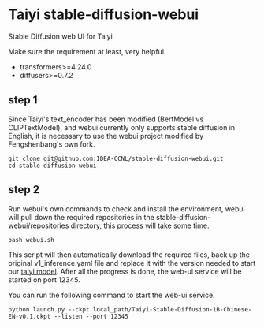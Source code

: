 # Taiyi stable-diffusion-webui
Stable Diffusion web UI for Taiyi

Make sure the requirement at least, very helpful.

- transformers>=4.24.0
- diffusers>=0.7.2

## step 1

Since Taiyi's text_encoder has been modified (BertModel vs CLIPTextModel), and webui currently only supports stable diffusion in English, it is necessary to use the webui project modified by Fengshenbang's own fork.

```
git clone git@github.com:IDEA-CCNL/stable-diffusion-webui.git
cd stable-diffusion-webui
```

## step 2

Run webui's own commands to check and install the environment, webui will pull down the required repositories in the stable-diffusion-webui/repositories directory, this process will take some time.

```
bash webui.sh
```

This script will then automatically download the required files, back up the original v1_inference.yaml file and replace it with the version needed to start our [taiyi model](https://huggingface.co/IDEA-CCNL/Taiyi-Stable-Diffusion-1B-Chinese-v0.1 ). After all the progress is done, the web-ui service will be started on port 12345.


You can run the following command to start the web-ui service.

```
python launch.py --ckpt local_path/Taiyi-Stable-Diffusion-1B-Chinese-EN-v0.1.ckpt --listen --port 12345
```
